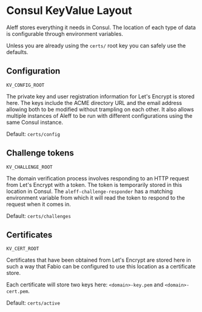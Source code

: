 # Consul KeyValue Layout

Aleff stores everything it needs in Consul. The location of each type of data is configurable through environment variables.

Unless you are already using the `certs/` root key you can safely use the defaults.

## Configuration

`KV_CONFIG_ROOT`

The private key and user registration information for Let's Encrypt is stored here. The keys include the ACME directory URL and the email address allowing both to be modified without trampling on each other. It also allows multiple instances of Aleff to be run with different configurations using the same Consul instance.

Default: `certs/config`

## Challenge tokens

`KV_CHALLENGE_ROOT`

The domain verification process involves responding to an HTTP request from Let's Encrypt with a token. The token is temporarily stored in this location in Consul. The `aleff-challenge-responder` has a matching environment variable from which it will read the token to respond to the request when it comes in.

Default: `certs/challenges`

## Certificates

`KV_CERT_ROOT`

Certificates that have been obtained from Let's Encrypt are stored here in such a way that Fabio can be configured to use this location as a certificate store.

Each certificate will store two keys here: `<domain>-key.pem` and `<domain>-cert.pem`.

Default: `certs/active`
